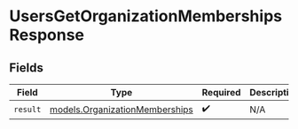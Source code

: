 # UsersGetOrganizationMembershipsResponse


## Fields

| Field                                                                  | Type                                                                   | Required                                                               | Description                                                            |
| ---------------------------------------------------------------------- | ---------------------------------------------------------------------- | ---------------------------------------------------------------------- | ---------------------------------------------------------------------- |
| `result`                                                               | [models.OrganizationMemberships](../models/organizationmemberships.md) | :heavy_check_mark:                                                     | N/A                                                                    |